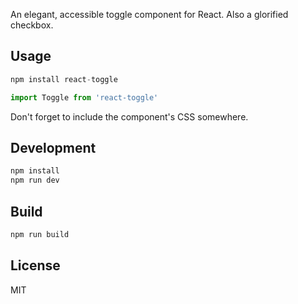 An elegant, accessible toggle component for React. Also a glorified checkbox.

## Usage

```javascript
npm install react-toggle
```

```javascript
import Toggle from 'react-toggle'
```

Don't forget to include the component's CSS somewhere.

## Development

```javascript
npm install
npm run dev
```

## Build

```javascript
npm run build
```

## License

MIT

